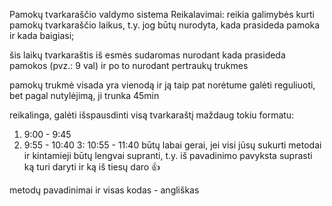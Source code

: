 Pamokų tvarkaraščio valdymo sistema
Reikalavimai:
reikia galimybės kurti pamokų tvarkaraščio laikus, t.y. jog būtų nurodyta, kada prasideda pamoka ir kada baigiasi;

šis laikų tvarkaraštis iš esmės sudaromas nurodant kada prasideda pamokos (pvz.: 9 val) ir po to nurodant pertraukų trukmes

pamokų trukmė visada yra vienodą ir ją taip pat norėtume galėti reguliuoti, bet pagal nutylėjimą, ji trunka 45min

reikalinga, galėti išspausdinti visą tvarkaraštį maždaug tokiu formatu:

1. 9:00 - 9:45
2. 9:55 - 10:40
3: 10:55 - 11:40
būtų labai gerai, jei visi jūsų sukurti metodai ir kintamieji būtų lengvai supranti, t.y. iš pavadinimo pavyksta suprasti ką turi daryti ir ką iš tiesų daro 👍

metodų pavadinimai ir visas kodas - angliškas